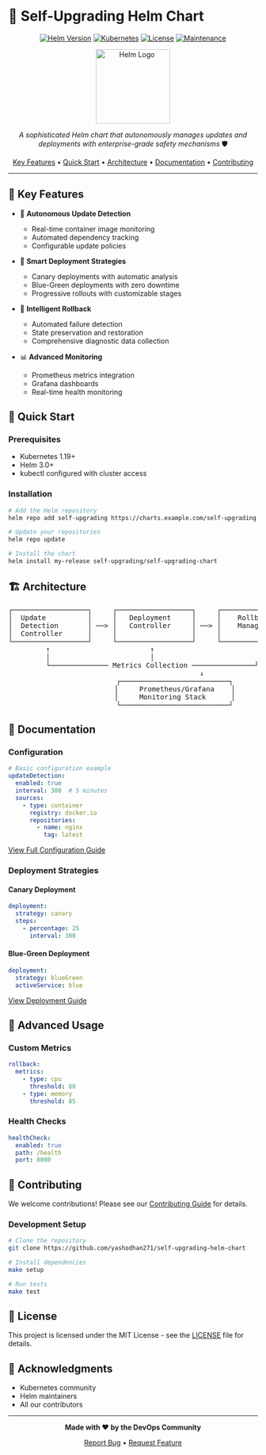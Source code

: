 # 🚀 Self-Upgrading Helm Chart

<div align="center">

[![Helm Version](https://img.shields.io/badge/Helm-v3.0%2B-blue.svg)](https://helm.sh)
[![Kubernetes](https://img.shields.io/badge/Kubernetes-v1.19%2B-326CE5.svg?logo=kubernetes&logoColor=white)](https://kubernetes.io)
[![License](https://img.shields.io/badge/License-MIT-yellow.svg)](LICENSE)
[![Maintenance](https://img.shields.io/badge/Maintained%3F-yes-green.svg)](https://github.com/yashodhan271/self-upgrading-helm-chart/graphs/commit-activity)

<img src="https://helm.sh/img/helm.svg" alt="Helm Logo" width="150" height="150">

*A sophisticated Helm chart that autonomously manages updates and deployments with enterprise-grade safety mechanisms* 🛡️

[Key Features](#-key-features) •
[Quick Start](#-quick-start) •
[Architecture](#-architecture) •
[Documentation](#-documentation) •
[Contributing](#-contributing)

</div>

---

## 🌟 Key Features

- 🔄 **Autonomous Update Detection**
  - Real-time container image monitoring
  - Automated dependency tracking
  - Configurable update policies

- 🚦 **Smart Deployment Strategies**
  - Canary deployments with automatic analysis
  - Blue-Green deployments with zero downtime
  - Progressive rollouts with customizable stages

- 🛟 **Intelligent Rollback**
  - Automated failure detection
  - State preservation and restoration
  - Comprehensive diagnostic data collection

- 📊 **Advanced Monitoring**
  - Prometheus metrics integration
  - Grafana dashboards
  - Real-time health monitoring

## 🚀 Quick Start

### Prerequisites

- Kubernetes 1.19+
- Helm 3.0+
- kubectl configured with cluster access

### Installation

```bash
# Add the Helm repository
helm repo add self-upgrading https://charts.example.com/self-upgrading

# Update your repositories
helm repo update

# Install the chart
helm install my-release self-upgrading/self-upgrading-chart
```

## 🏗️ Architecture

<div align="center">
<pre>
┌──────────────────┐     ┌──────────────────┐     ┌──────────────────┐
│  Update          │     │   Deployment     │     │    Rollback      │
│  Detection       │ ──> │   Controller     │ ──> │    Manager       │
│  Controller      │     │                  │     │                  │
└──────────────────┘     └──────────────────┘     └──────────────────┘
         ↑                        ↑                         ↑
         │                        │                         │
         └────────────── Metrics Collection ───────────────┘
                                 ↓
                    ┌──────────────────────────┐
                    │     Prometheus/Grafana    │
                    │     Monitoring Stack      │
                    └──────────────────────────┘
</pre>
</div>

## 📖 Documentation

### Configuration

```yaml
# Basic configuration example
updateDetection:
  enabled: true
  interval: 300  # 5 minutes
  sources:
    - type: container
      registry: docker.io
      repositories:
        - name: nginx
          tag: latest
```

[View Full Configuration Guide](./docs/configuration.md)

### Deployment Strategies

#### Canary Deployment
```yaml
deployment:
  strategy: canary
  steps:
    - percentage: 25
      interval: 300
```

#### Blue-Green Deployment
```yaml
deployment:
  strategy: blueGreen
  activeService: blue
```

[View Deployment Guide](./docs/deployment.md)

## 🔧 Advanced Usage

### Custom Metrics

```yaml
rollback:
  metrics:
    - type: cpu
      threshold: 80
    - type: memory
      threshold: 85
```

### Health Checks

```yaml
healthCheck:
  enabled: true
  path: /health
  port: 8080
```

## 🤝 Contributing

We welcome contributions! Please see our [Contributing Guide](CONTRIBUTING.md) for details.

### Development Setup

```bash
# Clone the repository
git clone https://github.com/yashodhan271/self-upgrading-helm-chart

# Install dependencies
make setup

# Run tests
make test
```

## 📜 License

This project is licensed under the MIT License - see the [LICENSE](LICENSE) file for details.

## 🙏 Acknowledgments

- Kubernetes community
- Helm maintainers
- All our contributors

---

<div align="center">

**Made with ❤️ by the DevOps Community**

[Report Bug](https://github.com/yashodhan271/self-upgrading-helm-chart/issues) •
[Request Feature](https://github.com/yashodhan271/self-upgrading-helm-chart/issues)

</div>

